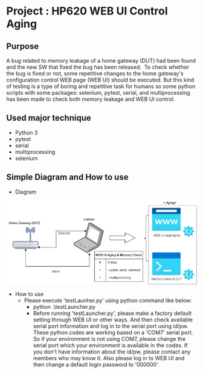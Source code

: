 # Project : HP620 WEB UI Control Aging
## Purpose
A bug related to memory leakage of a home gateway (DUT) had been found and the new SW that fixed the bug has been released. 
To check whether the bug is fixed or not, some repetitive changes to the home gateway's configuration control WEB page (WEB UI) should be executed.
But this kind of testing is a type of boring and repetitive task for humans so some python scripts with some packages: selenium, pytest, serial, and multiprocessing has been made to check both memory leakage and WEB UI control. 

## Used major technique
- Python 3
- pytest
- serial
- multiprocessing
- selenium

## Simple Diagram and How to use
- Diagram

<p align="center">
    <img src='./images/WEB_UI_Control Aging_to_check_Memory_Leak.png'>
    <br>
    
</p>

- How to use
  - Please execute 'testLaunher.py' using python command like below:
    - python .\testLauncher.py
    - Before running 'testLauncher.py', please make a factory default setting through WEB UI or other ways.
    And then check available serial port information and log in to the serial port using id/pw.
    These python codes are working based on a 'COM7' serial port.
    So if your environment is not using COM7, please change the serial port which your environment is available in the codes.
    If you don't have information about the id/pw, please contact any members who may know it.
    Also please log in to WEB UI and then change a default login password to '000000'
